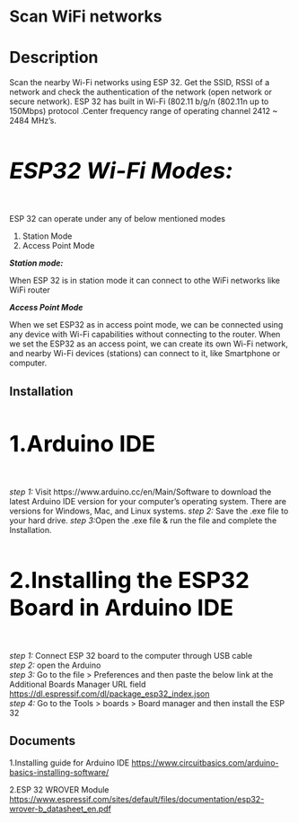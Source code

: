
# Scan WiFi networks 
# Description
 Scan the nearby Wi-Fi networks using ESP 32. Get the SSID, RSSI of a network 
 and check the authentication of the network (open network or secure network). ESP 32 has built in Wi-Fi (802.11 b/g/n (802.11n up to 150Mbps) protocol .Center frequency range of operating channel 2412 ~ 2484 MHz’s.    
 
<h4 style="color:black;font-size:40px;"> <i><b>ESP32 Wi-Fi Modes:</b></i></h4>

ESP 32 can operate under any of below mentioned modes 
 1. Station Mode 
 2. Access Point Mode 
 
 <b><i>Station mode: </i></b>

 When ESP 32 is in station mode it can connect to othe WiFi networks like WiFi router
 
 <b><i>Access Point Mode </i></b>
 
 When we set ESP32 as in access point mode, we can be connected using any device with Wi-Fi capabilities 
 without connecting to the router. When we set the ESP32 as an access point, we can create its own 
Wi-Fi network, and nearby Wi-Fi devices (stations) can connect to it, like Smartphone or computer.



## Installation 
 <h4 style="color:black;font-size:40px;"> <b> 1.Arduino IDE</b>  </h4>
  <i>step 1:</i>          
  Visit https://www.arduino.cc/en/Main/Software  to download the latest Arduino IDE version for your computer’s operating system. There are versions for Windows, Mac, and Linux systems.  
  <i>step 2:</i> Save the .exe file to your hard drive.  
  <i>step 3:</i>Open the .exe file & run the file and complete the Installation.       

  <b><h4 style="color:black;font-size:40px;">2.Installing the ESP32 Board in Arduino IDE  </b>  </h4>
   <i>step 1:</i> Connect ESP 32 board to the computer through USB cable  
   <i>step 2:</i> open the Arduino  
   <i>step 3:</i> 	Go to the file >  Preferences and then paste the below link at the Additional Boards Manager URL field
   https://dl.espressif.com/dl/package_esp32_index.json  
   <i>step 4:</i>	Go to the Tools  >  boards  >  Board manager and then install the ESP 32  



  
  


     









## Documents
1.Installing guide for Arduino IDE
          https://www.circuitbasics.com/arduino-basics-installing-software/ 
          
2.ESP 32 WROVER Module
 https://www.espressif.com/sites/default/files/documentation/esp32-wrover-b_datasheet_en.pdf
